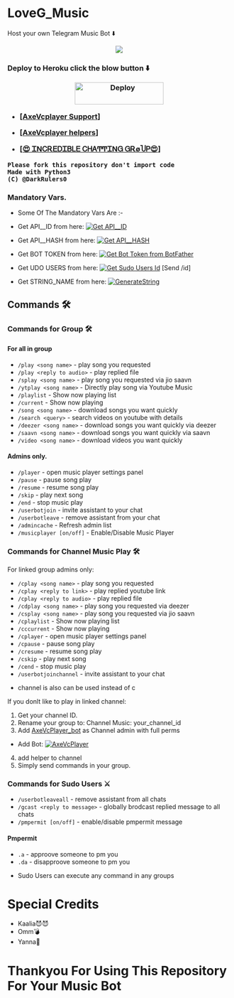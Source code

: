 # LoveG_Music
Host your own Telegram Music Bot ⬇️

<p align="center">
  <img src="https://telegra.ph/file/717b5ac192645a11766d0.jpg">
  </p>
 <h3>Deploy to Heroku click the blow button ⬇️ </h>
 
<p align="center"><a href="https://heroku.com/deploy?template=https://github.com/DarkRulers0/DarkRulers_TG_Vc_Music">
  <img src="https://www.herokucdn.com/deploy/button.svg" alt="Deploy"width="200" height="50">
  </a></p>

- [[AxeVcplayer Support](http://t.me/AxeVcplayer_Support)]

- [[AxeVcplayer helpers](https://t.me/AxeVcplayer_helpers)]

- [[😍 ᏆΝᏟᎡᎬᎠᏆᏴᏞᎬ ᏟᎻᎪͲͲᏆΝᏀ ᏀᎡøႮᏢ😍](https://t.me/hindigroup1326)]

  
```
Please fork this repository don't import code
Made with Python3
(C) @DarkRulers0

```



### Mandatory Vars.

- Some Of The Mandatory Vars Are :-

- Get API__ID from here:  [![Get API__ID](https://img.shields.io/badge/API__-ID-blue)](https://my.telegram.org)

- Get API__HASH from here:  [![Get API__HASH](https://img.shields.io/badge/API__-HASH-blue)](https://my.telegram.org)

- Get BOT TOKEN from here:  [![Get Bot Token from BotFather](https://img.shields.io/badge/Bot__-Token-blue)](https://t.me/BotFather)

- Get UDO USERS from here:  [![Get Sudo Users Id](https://img.shields.io/badge/Sudo__-USERS-red)](https://t.me/MissRose_bot)  [Send /id]

- Get STRING_NAME from here:  [![GenerateString](https://img.shields.io/badge/Repl.it-Generate%20String-yellow)](https://replit.com/@Darkrulers/DarkRulers?v=1)





## Commands 🛠
### Commands for Group 🛠
#### For all in group

- `/play <song name>` - play song you requested
- `/play <reply to audio>` - play replied file
- `/splay <song name>` - play song you requested via jio saavn
- `/ytplay <song name>` - Directly play song via Youtube Music
- `/playlist` - Show now playing list
- `/current` - Show now playing
- `/song <song name>` - download songs you want quickly
- `/search <query>` - search videos on youtube with details
- `/deezer <song name>` - download songs you want quickly via deezer
- `/saavn <song name>` - download songs you want quickly via saavn
- `/video <song name>` - download videos you want quickly

#### Admins only.
- `/player` - open music player settings panel
- `/pause` - pause song play
- `/resume` - resume song play
- `/skip` - play next song
- `/end` - stop music play
- `/userbotjoin` - invite assistant to your chat
- `/userbotleave` - remove assistant from your chat
- `/admincache` - Refresh admin list
- `/musicplayer [on/off]` - Enable/Disable Music Player

### Commands for Channel Music Play 🛠
For linked group admins only:
- `/cplay <song name>` - play song you requested
- `/cplay <reply to link>` - play replied youtube link
- `/cplay <reply to audio>` - play replied file
- `/cdplay <song name>` - play song you requested via deezer
- `/csplay <song name>` - play song you requested via jio saavn
- `/cplaylist` - Show now playing list
- `/cccurrent` - Show now playing
- `/cplayer` - open music player settings panel
- `/cpause` - pause song play
- `/cresume` - resume song play
- `/cskip` - play next song
- `/cend` - stop music play
- `/userbotjoinchannel` - invite assistant to your chat
* channel is also can be used instead of c

If you donlt like to play in linked channel:
 1. Get your channel ID.
 2. Rename your group to: Channel Music: your_channel_id
 3. Add [AxeVcPlayer_bot](https://t.me/AxeVcPlayer_bot) as Channel admin with full perms
 - Add Bot: [![AxeVcPlayer](https://img.shields.io/badge/Bot-AxeVcPlayer-informational)](https://t.me/AxeVcPlayer_bot)
 4. add helper to channel
 5. Simply send commands in your group.

### Commands for Sudo Users ⚔️
- `/userbotleaveall` - remove assistant from all chats
- `/gcast <reply to message>` - globally brodcast replied message to all chats
- `/pmpermit [on/off]` - enable/disable pmpermit message

#### Pmpermit
- `.a` - approove someone to pm you
- `.da` - disapproove someone to pm you
+ Sudo Users can execute any command in any groups
# Special Credits
- Kaalia😈😈
- Omm💣
- Yanna👋
<h1> Thankyou For Using This Repository For Your Music Bot </h>

